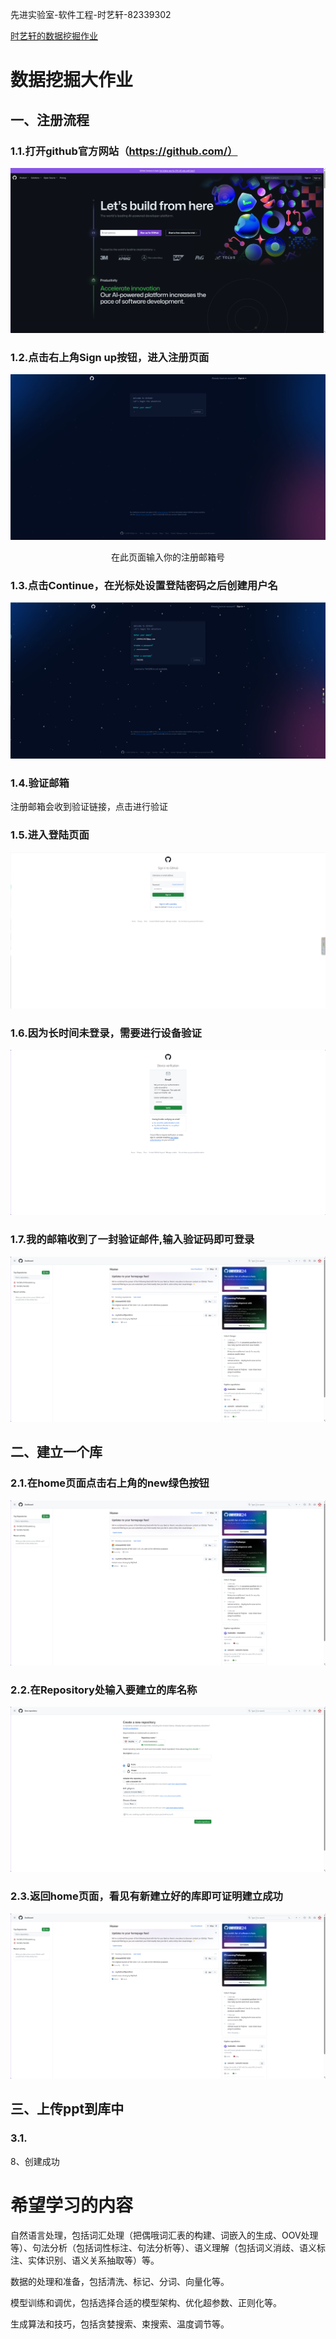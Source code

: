 <p>先进实验室-软件工程-时艺轩-82339302</p>

[时艺轩的数据挖掘作业](https://github.com/TACERS/SYXDataMining/edit/main/README.md)

# 数据挖掘大作业
## 一、注册流程
### 1.1.打开github官方网站（https://github.com/）
![github官网首页](https://github.com/TACERS/SYXDataMining/blob/main/1.png)
### 1.2.点击右上角Sign up按钮，进入注册页面
![注册页面](https://github.com/TACERS/SYXDataMining/blob/main/2.png)
<center>在此页面输入你的注册邮箱号</center>

### 1.3.点击Continue，在光标处设置登陆密码之后创建用户名
![注册页面](https://github.com/TACERS/SYXDataMining/blob/main/8.png)

### 1.4.验证邮箱
<p>注册邮箱会收到验证链接，点击进行验证</p>

### 1.5.进入登陆页面
![登录页面](https://github.com/TACERS/SYXDataMining/blob/main/3.png)

### 1.6.因为长时间未登录，需要进行设备验证
![登录页面](https://github.com/TACERS/SYXDataMining/blob/main/4.png)

### 1.7.我的邮箱收到了一封验证邮件,输入验证码即可登录
![登录页面](https://github.com/TACERS/SYXDataMining/blob/main/5.png)

## 二、建立一个库
### 2.1.在home页面点击右上角的new绿色按钮
![创建页面](https://github.com/TACERS/SYXDataMining/blob/main/5.png)

### 2.2.在Repository处输入要建立的库名称
![创建页面](https://github.com/TACERS/SYXDataMining/blob/main/6.png)

### 2.3.返回home页面，看见有新建立好的库即可证明建立成功
![创建页面](https://github.com/TACERS/SYXDataMining/blob/main/5.png)

## 三、上传ppt到库中
### 3.1.


8、创建成功
# 希望学习的内容
自然语言处理，包括词汇处理（把偶哦词汇表的构建、词嵌入的生成、OOV处理等）、句法分析（包括词性标注、句法分析等）、语义理解（包括词义消歧、语义标注、实体识别、语义关系抽取等）等。

数据的处理和准备，包括清洗、标记、分词、向量化等。

模型训练和调优，包括选择合适的模型架构、优化超参数、正则化等。

生成算法和技巧，包括贪婪搜索、束搜索、温度调节等。
